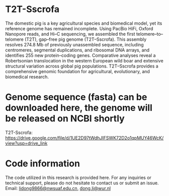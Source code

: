 # T2T-Sscrofa
The domestic pig is a key agricultural species and biomedical model, yet its reference genome has remained incomplete. Using PacBio HiFi, Oxford Nanopore reads, and Hi–C sequencing, we assembled the first telomere–to–telomere (T2T), gap–free pig genome (T2T–Sscrofa). This assembly resolves 274.8 Mb of previously unassembled sequence, including centromeres, segmental duplications, and ribosomal DNA arrays, and identifies 255 new protein–coding genes. Comparative analyses reveal a Robertsonian translocation in the western European wild boar and extensive structural variation across global pig populations. T2T–Sscrofa provides a comprehensive genomic foundation for agricultural, evolutionary, and biomedical research.

# Genome sequence (fasta) can be downloaded here, the genome will be released on NCBI shortly
T2T-Sscrofa: https://drive.google.com/file/d/1UE2D97tWdhJIFSWK72D2o1qpMUY46WcK/view?usp=drive_link

# Code information
The code utilized in this research is provided here. For any inquiries or technical support, please do not hesitate to contact us or submit an issue.
Email: lidong9866@nwsuaf.edu.cn, dong.li@wur.nl
